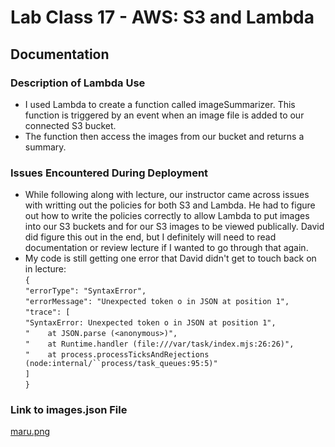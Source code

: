 # Lab Class 17 - AWS: S3 and Lambda
## Documentation
### Description of Lambda Use
- I used Lambda to create a function called imageSummarizer. This function is triggered by an event when an image file is added to our connected S3 bucket. 
- The function then access the images from our bucket and returns a summary. 

### Issues Encountered During Deployment
- While following along with lecture, our instructor came across issues with writting out the policies for both S3 and Lambda. He had to figure out how to write the policies correctly to allow Lambda to put images into our S3 buckets and for our S3 images to be viewed publically. David did figure this out in the end, but I definitely will need to read documentation or review lecture if I wanted to go through that again. 
- My code is still getting one error that David didn't get to touch back on in lecture: <br>
`{` <br>
  `"errorType": "SyntaxError",` <bR>
  `"errorMessage": "Unexpected token o in JSON at position 1",` <br>
  `"trace": [` <br>
    `"SyntaxError: Unexpected token o in JSON at position 1",` <br>
    `"    at JSON.parse (<anonymous>)",` <br>
    `"    at Runtime.handler (file:///var/task/index.mjs:26:26)",` <br>
    `"    at process.processTicksAndRejections (node:internal/``process/task_queues:95:5)"` <br>
  `]` <br>
`}`

### Link to images.json File
[maru.png](https://syu-images.s3.us-west-2.amazonaws.com/summary.json)